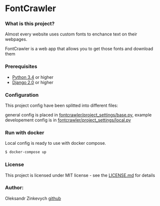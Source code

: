 # FontCrawler

### What is this project?

Almost every website uses custom fonts to enchance text on their webpages.

FontCrawler is a web app that allows you to get those fonts and download them

### Prerequisites

- [Python 3.4](https://www.python.org/downloads/) or higher
- [Django 2.0](https://docs.djangoproject.com/en/dev/topics/install/) or higher

### Configuration

This project config have been splitted into different files:

general config is placed in [fontcrawler/project_settings/base.py](fontcrawler/project_settings/base.py),
example developement config is in [fontcrawler/project_settings/local.py](fontcrawler/project_settings/local.py)

### Run with docker

Local config is ready to use with docker compose.

```bash
$ docker-compose up
```

### License

This project is licensed under MIT license - see the [LICENSE.md](LICENSE.md) for details

### Author:

Oleksandr Zinkevych [github](https://github.com/olekthunder)
